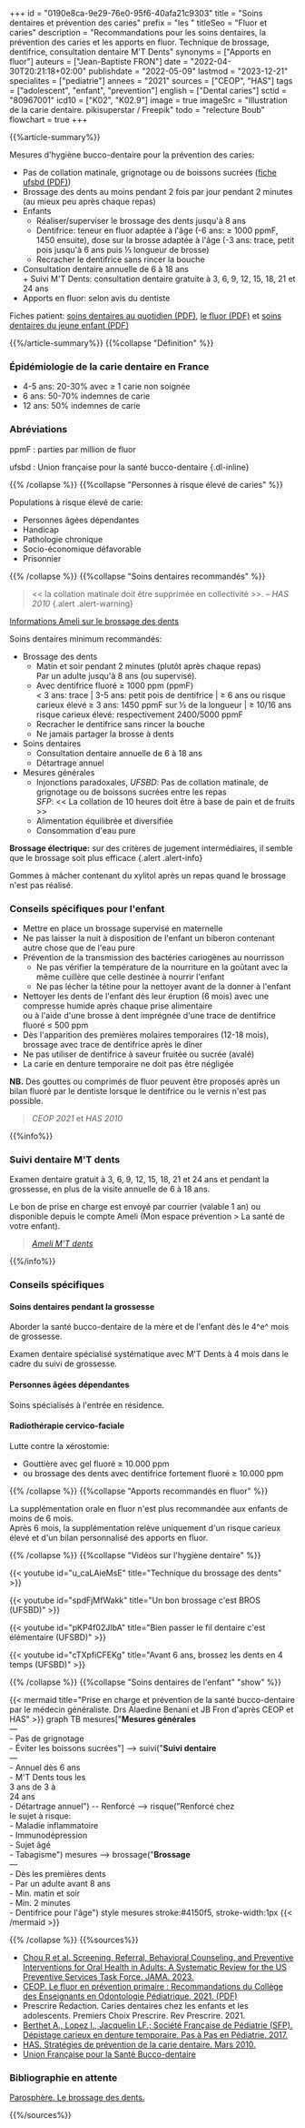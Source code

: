 +++
id = "0190e8ca-9e29-76e0-95f6-40afa21c9303"
title = "Soins dentaires et prévention des caries"
prefix = "les "
titleSeo = "Fluor et caries"
description = "Recommandations pour les soins dentaires, la prévention des caries et les apports en fluor. Technique de brossage, dentifrice, consultation dentaire M'T Dents"
synonyms = ["Apports en fluor"]
auteurs = ["Jean-Baptiste FRON"]
date = "2022-04-30T20:21:18+02:00"
publishdate = "2022-05-09"
lastmod = "2023-12-21"
specialites = ["pediatrie"]
annees = "2021"
sources = ["CEOP", "HAS"]
tags = ["adolescent", "enfant", "prevention"]
english = ["Dental caries"]
sctid = "80967001"
icd10 = ["K02", "K02.9"]
image = true
imageSrc = "Illustration de la carie dentaire. pikisuperstar / Freepik"
todo = "relecture Boub"
flowchart = true
+++

{{%article-summary%}}

Mesures d'hygiène bucco-dentaire pour la prévention des caries:

- Pas de collation matinale, grignotage ou de boissons sucrées ([fiche ufsbd (PDF)](https://www.ufsbd.fr/wp-content/uploads/2023/11/2023-FICHE-CONSEIL-UFSBD-grignotage.pdf))
- Brossage des dents au moins pendant 2 fois par jour pendant 2 minutes (au mieux peu après chaque repas)
- Enfants
  - Réaliser/superviser le brossage des dents jusqu'à 8 ans
  - Dentifrice: teneur en fluor adaptée à l'âge (-6 ans: ≥ 1000 ppmF, 1450 ensuite), dose sur la brosse adaptée à l'âge (-3 ans: trace, petit pois jusqu'à 6 ans puis ⅓ longueur de brosse)
  - Recracher le dentifrice sans rincer la bouche
- Consultation dentaire annuelle de 6 à 18 ans  
  \+ Suivi M'T Dents: consultation dentaire gratuite à 3, 6, 9, 12, 15, 18, 21 et 24 ans
- Apports en fluor: selon avis du dentiste

Fiches patient: [soins dentaires au quotidien (PDF)](https://www.ufsbd.fr/wp-content/uploads/2022/12/2022-UFSBD-fiche-conseils-patient-RECOMMANDATIONS.pdf), [le fluor (PDF)](http://www.ufsbd.fr/wp-content/uploads/2020/12/Fluor_CB_260820.pdf) et [soins dentaires du jeune enfant (PDF)](http://www.ufsbd.fr/wp-content/uploads/2018/03/JEUNE-ENFANT_Fiche-profil-PDS2018_GP_vsOK.pdf)

{{%/article-summary%}}
{{%collapse "Définition" %}}

### Épidémiologie de la carie dentaire en France

- 4-5 ans: 20-30% avec ≥ 1 carie non soignée
- 6 ans: 50-70% indemnes de carie
- 12 ans: 50% indemnes de carie

### Abréviations

ppmF
: parties par million de fluor

ufsbd
: Union française pour la santé bucco-dentaire
{.dl-inline}

{{% /collapse %}}
{{%collapse "Personnes à risque élevé de caries" %}}

Populations à risque élevé de carie:

- Personnes âgées dépendantes
- Handicap
- Pathologie chronique
- Socio-économique défavorable
- Prisonnier

{{% /collapse %}}
{{%collapse "Soins dentaires recommandés" %}}

> << la collation matinale doit être supprimée en collectivité >>. – *HAS 2010*
{.alert .alert-warning}

[Informations Ameli sur le brossage des dents](https://www.ameli.fr/hauts-de-seine/assure/sante/bons-gestes/quotidien/brosser-dents)

Soins dentaires minimum recommandés:

- Brossage des dents
  - Matin et soir pendant 2 minutes (plutôt après chaque repas)  
    Par un adulte jusqu'à 8 ans (ou supervisé).
  - Avec dentifrice fluoré ≥ 1000 ppm (ppmF)  
    < 3 ans: trace | 3-5 ans: petit pois de dentifrice | ≥ 6 ans ou risque carieux élevé ≥ 3 ans: 1450 ppmF sur ⅓ de la longueur | ≥ 10/16 ans risque carieux élevé: respectivement 2400/5000 ppmF
  - Recracher le dentifrice sans rincer la bouche
  - Ne jamais partager la brosse à dents
- Soins dentaires
  - Consultation dentaire annuelle de 6 à 18 ans
  - Détartrage annuel
- Mesures générales
  - Injonctions paradoxales, *UFSBD*: Pas de collation matinale, de grignotage ou de boissons sucrées entre les repas  
    *SFP*: << La collation de 10 heures doit être à base de pain et de fruits >>
  - Alimentation équilibrée et diversifiée
  - Consommation d'eau pure

**Brossage électrique:** sur des critères de jugement intermédiaires, il semble que le brossage soit plus efficace
{.alert .alert-info}

Gommes à mâcher contenant du xylitol après un repas quand le brossage n'est pas réalisé.

### Conseils spécifiques pour l'enfant

- Mettre en place un brossage supervisé en maternelle
- Ne pas laisser la nuit à disposition de l'enfant un biberon contenant autre chose que de l'eau pure
- Prévention de la transmission des bactéries cariogènes au nourrisson
  - Ne pas vérifier la température de la nourriture en la goûtant avec la même cuillère que celle destinée à nourrir l'enfant
  - Ne pas lécher la tétine pour la nettoyer avant de la donner à l'enfant
- Nettoyer les dents de l'enfant dès leur éruption (6 mois) avec une compresse humide après chaque prise alimentaire  
  ou à l'aide d'une brosse à dent imprégnée d'une trace de dentifrice fluoré ≤ 500 ppm
- Dès l'apparition des premières molaires temporaires (12-18 mois), brossage avec trace de dentifrice après le dîner
- Ne pas utiliser de dentifrice à saveur fruitée ou sucrée (avalé)
- La carie en denture temporaire ne doit pas être négligée

**NB.** Des gouttes ou comprimés de fluor peuvent être proposés après un bilan fluoré par le dentiste lorsque le dentifrice ou le vernis n'est pas possible.

> *CEOP 2021* et *HAS 2010*

{{%info%}}

### Suivi dentaire M'T dents

Examen dentaire gratuit à 3, 6, 9, 12, 15, 18, 21 et 24 ans et pendant la grossesse, en plus de la visite annuelle de 6 à 18 ans.

Le bon de prise en charge est envoyé par courrier (valable 1 an) ou disponible depuis le compte Ameli (Mon espace prévention > La santé de votre enfant).

> *[Ameli M'T dents](https://www.ameli.fr/paris/assure/sante/themes/carie-dentaire/mt-dents)*

{{%/info%}}

### Conseils spécifiques

#### Soins dentaires pendant la grossesse

Aborder la santé bucco-dentaire de la mère et de l'enfant dès le 4^e^ mois de grossesse.

Examen dentaire spécialisé systématique avec M'T Dents à 4 mois dans le cadre du suivi de grossesse.

#### Personnes âgées dépendantes

Soins spécialisés à l'entrée en résidence.

#### Radiothérapie cervico-faciale

Lutte contre la xérostomie:

- Gouttière avec gel fluoré ≥ 10.000 ppm
- ou brossage des dents avec dentifrice fortement fluoré ≥ 10.000 ppm

{{% /collapse %}}
{{%collapse "Apports recommandés en fluor" %}}

La supplémentation orale en fluor n'est plus recommandée aux enfants de moins de 6 mois.  
Après 6 mois, la supplémentation relève uniquement d'un risque carieux élevé et d'un bilan personnalisé des apports en fluor.

{{% /collapse %}}
{{%collapse "Vidéos sur l'hygiène dentaire" %}}

{{< youtube id="u_caLAieMsE" title="Technique du brossage des dents" >}}

{{< youtube id="spdFjMfWakk" title="Un bon brossage c'est BROS (UFSBD)" >}}

{{< youtube id="pKP4f02JIbA" title="Bien passer le fil dentaire c'est élémentaire (UFSBD)" >}}

{{< youtube id="cTXpfiCFEKg" title="Avant 6 ans, brossez les dents en 4 temps (UFSBD)" >}}

{{% /collapse %}}
{{%collapse "Soins dentaires de l'enfant" "show" %}}

{{< mermaid title="Prise en charge et prévention de la santé bucco-dentaire par le médecin généraliste. Drs Alaedine Benani et JB Fron d'après CEOP et HAS" >}}
graph TB
  mesures["<b>Mesures générales</b><br>—<br>- Pas de grignotage<br>- Éviter les boissons sucrées"] --> suivi("<b>Suivi dentaire</b><br>—<br>- Annuel dès 6 ans<br>- M'T Dents tous les<br>3 ans de 3 à<br>24 ans<br>- Détartrage annuel") -- Renforcé --> risque("Renforcé chez<br>le sujet à risque:<br>- Maladie inflammatoire<br>- Immunodépression<br>- Sujet âgé<br>- Tabagisme")
    mesures --> brossage("<b>Brossage</b><br>—<br>- Dès les premières dents<br>- Par un adulte avant 8 ans<br>- Min. matin et soir<br>- Min. 2 minutes<br>- Dentifrice pour l'âge")
  style mesures stroke:#4150f5, stroke-width:1px
{{< /mermaid >}}

{{% /collapse %}}
{{%sources%}}

- [Chou R et al. Screening, Referral, Behavioral Counseling, and Preventive Interventions for Oral Health in Adults: A Systematic Review for the US Preventive Services Task Force. JAMA. 2023.](https://jamanetwork.com/journals/jama/fullarticle/2811707)
- [CEOP. Le fluor en prévention primaire : Recommandations du Collège des Enseignants en Odontologie Pédiatrique. 2021. (PDF)](https://sfop.asso.fr/wp-content/uploads/2021/11/Le-fluor-en-pre%CC%81vention-primaire-Droz-et-al-CEOP-2021.pdf)
- Prescrire Redaction. Caries dentaires chez les enfants et les adolescents. Premiers Choix Prescrire. Rev Prescrire. 2021.
- [Berthet A., Lopez I., Jacquelin LF.; Société Française de Pédiatrie (SFP). Dépistage carieux en denture temporaire. Pas à Pas en Pédiatrie. 2017.](https://pap-pediatrie.fr/immuno-infectio-parasito/depistage-carieux-en-denture-temporaire)
- [HAS. Stratégies de prévention de la carie dentaire. Mars 2010.](https://www.has-sante.fr/jcms/c_991245/fr/synthese-strategies-de-prevention-de-la-carie-dentaire)
- [Union Française pour la Santé Bucco-dentaire](https://www.ufsbd.fr/)

### Bibliographie en attente

[Parosphère. Le brossage des dents.](https://fr.calameo.com/read/00004081837980b6f6e52)

{{%/sources%}}
